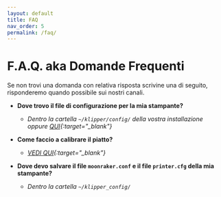 ```yaml
---
layout: default
title: FAQ
nav_order: 5
permalink: /faq/
---
```


# F.A.Q. aka Domande Frequenti

Se non trovi una domanda con relativa risposta scrivine una di seguito, risponderemo quando possibile sui nostri canali.

* **Dove trovo il file di configurazione per la mia stampante?**
  
  - *Dentro la cartella `~/klipper/config/` della vostra installazione oppure [QUI](https://github.com/KevinOConnor/klipper/tree/master/config){:target="_blank"}*

* **Come faccio a calibrare il piatto?**
  
  - *[VEDI QUI](https://klipper-italia.xyz/impostazioni/calibrazioni-klipper/){:target="_blank"}*

* **Dove devo salvare il file `moonraker.conf` e il file `printer.cfg` della mia stampante?**
  
  - *Dentro la cartella `~/klipper_config/`*
